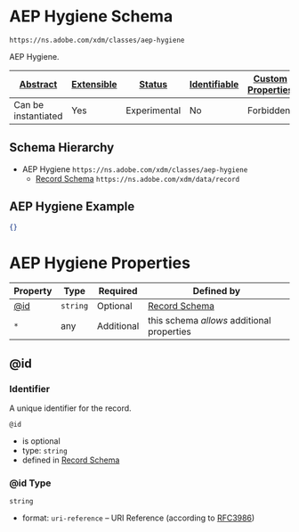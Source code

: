 
# AEP Hygiene Schema

```
https://ns.adobe.com/xdm/classes/aep-hygiene
```

AEP Hygiene.

| [Abstract](../../abstract.md) | [Extensible](../../extensions.md) | [Status](../../status.md) | [Identifiable](../../id.md) | [Custom Properties](../../extensions.md) | [Additional Properties](../../extensions.md) | Defined In |
|-------------------------------|-----------------------------------|---------------------------|-----------------------------|------------------------------------------|----------------------------------------------|------------|
| Can be instantiated | Yes | Experimental | No | Forbidden | Permitted | [hygiene/aep-hygiene.schema.json](hygiene/aep-hygiene.schema.json) |
## Schema Hierarchy

* AEP Hygiene `https://ns.adobe.com/xdm/classes/aep-hygiene`
  * [Record Schema](../behaviors/record.schema.md) `https://ns.adobe.com/xdm/data/record`


## AEP Hygiene Example
```json
{}
```

# AEP Hygiene Properties

| Property | Type | Required | Defined by |
|----------|------|----------|------------|
| [@id](#id) | `string` | Optional | [Record Schema](../behaviors/record.schema.md#id) |
| `*` | any | Additional | this schema *allows* additional properties |

## @id
### Identifier

A unique identifier for the record.

`@id`
* is optional
* type: `string`
* defined in [Record Schema](../behaviors/record.schema.md#id)

### @id Type


`string`
* format: `uri-reference` – URI Reference (according to [RFC3986](https://tools.ietf.org/html/rfc3986))





